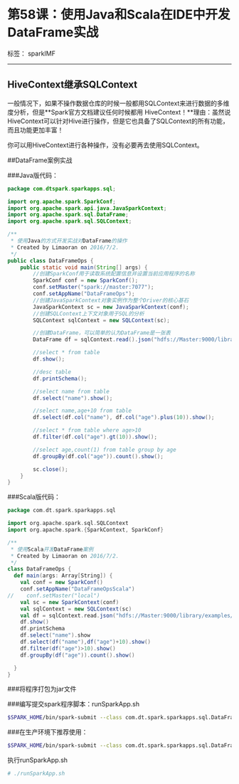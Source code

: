 # 第58课：使用Java和Scala在IDE中开发DataFrame实战

标签： sparkIMF

---

## HiveContext继承SQLContext

一般情况下，如果不操作数据仓库的时候一般都用SQLContext来进行数据的多维度分析，但是**Spark官方文档建议任何时候都用 HiveContext！**理由：虽然说HiveContext可以针对Hive进行操作，但是它也具备了SQLContext的所有功能，而且功能更加丰富！

你可以用HiveContext进行各种操作，没有必要再去使用SQLContext。

##DataFrame案例实战

###Java版代码：
```java
package com.dtspark.sparkapps.sql;

import org.apache.spark.SparkConf;
import org.apache.spark.api.java.JavaSparkContext;
import org.apache.spark.sql.DataFrame;
import org.apache.spark.sql.SQLContext;

/**
 * 使用Java的方式开发实战对DataFrame的操作
 * Created by Limaoran on 2016/7/2.
 */
public class DataFrameOps {
    public static void main(String[] args) {
        //创建SparkConf用于读取系统配置信息并设置当前应用程序的名称
        SparkConf conf = new SparkConf();
        conf.setMaster("spark://master:7077");
        conf.setAppName("DataFrameOps");
        //创建JavaSparkContext对象实例作为整个Driver的核心基石
        JavaSparkContext sc = new JavaSparkContext(conf);
        //创建SQLContext上下文对象用于SQL的分析
        SQLContext sqlContext = new SQLContext(sc);

        //创建DataFrame，可以简单的认为DataFrame是一张表
        DataFrame df = sqlContext.read().json("hdfs://Master:9000/library/examples/src/main/resources/people.json");

        //select * from table
        df.show();

        //desc table
        df.printSchema();

        //select name from table
        df.select("name").show();

        //select name,age+10 from table
        df.select(df.col("name"), df.col("age").plus(10)).show();

        //select * from table where age>10
        df.filter(df.col("age").gt(10)).show();

        //select age,count(1) from table group by age
        df.groupBy(df.col("age")).count().show();

        sc.close();
    }
}
```

###Scala版代码：
```scala
package com.dt.spark.sparkapps.sql

import org.apache.spark.sql.SQLContext
import org.apache.spark.{SparkContext, SparkConf}

/**
 * 使用Scala开发DataFrame案例
 * Created by Limaoran on 2016/7/2.
 */
class DataFrameOps {
  def main(args: Array[String]) {
    val conf = new SparkConf()
    conf.setAppName("DataFrameOpsScala")
//    conf.setMaster("local")
    val sc = new SparkContext(conf)
    val sqlContext = new SQLContext(sc)
    val df = sqlContext.read.json("hdfs://Master:9000/library/examples/src/main/resources/people.json")
    df.show()
    df.printSchema
    df.select("name").show
    df.select(df("name"),df("age")+10).show()
    df.filter(df("age")>10).show()
    df.groupBy(df("age")).count().show()

  }
}
```

###将程序打包为jar文件

###编写提交spark程序脚本：runSparkApp.sh
```sh
$SPARK_HOME/bin/spark-submit --class com.dt.spark.sparkapps.sql.DataFrameOps --master spark://Master:7077 /home/sparkApp/sparkApp.jar
```


###在生产环境下推荐使用：

```sh
$SPARK_HOME/bin/spark-submit --class com.dt.spark.sparkapps.sql.DataFrameOps --master spark://Master:7077 /home/sparkApp/sparkApp.jar --files /usr/local/hive-1.2.1/conf/hive-site.xml --driver-class-path /usr/local/hive-1.2.1/lib/mysql-connector-java-5.1.13-bin.jar
```

执行runSparkApp.sh
```sh
# ./runSparkApp.sh
```
